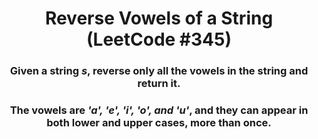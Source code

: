 <div align = "center">

# Reverse Vowels of a String (LeetCode #345)

</div>

<div align = "center">

<h3>Given a string <em>s</em>, reverse only all the vowels in the string and return it.</h3>

<h3>The vowels are <em>'a', 'e', 'i', 'o', and 'u'</em>, and they can appear in both lower and upper cases, more than once.</h3>

</div>
